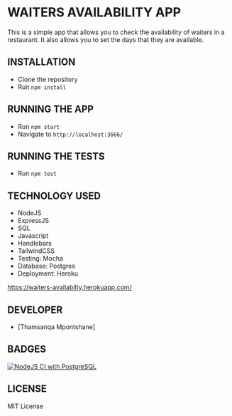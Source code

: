 WAITERS AVAILABILITY APP
=======================
This is a simple app that allows you to check the availability of waiters in a restaurant. It also allows you to set the days that they are available.

INSTALLATION
------------
* Clone the repository
* Run `npm install`

RUNNING THE APP
---------------
* Run `npm start`
* Navigate to `http://localhost:3666/`

RUNNING THE TESTS
-----------------
* Run `npm test`

TECHNOLOGY USED
---------------
* NodeJS
* ExpressJS
* SQL
* Javascript
* Handlebars
* TailwindCSS
* Testing: Mocha
* Database: Postgres
* Deployment: Heroku
<!-- link to my heroku link -->
https://waiters-availabilty.herokuapp.com/

DEVELOPER
---------
* [Thamsanqa Mpontshane]

BADGES
------
[![NodeJS CI with PostgreSQL](https://github.com/ThamsanqaMpontshane/waiters_availability/actions/workflows/node.js.yml/badge.svg)](https://github.com/ThamsanqaMpontshane/waiters_availability/actions/workflows/node.js.yml)

LICENSE
-------
MIT License
